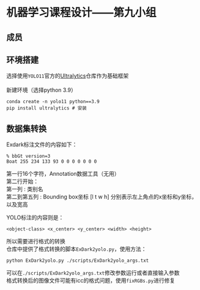 # 机器学习课程设计——第九小组
## 成员

## 环境搭建
选择使用`YOLO11`官方的[Ultralytics](https://github.com/ultralytics/ultralytics/tree/main)仓库作为基础框架<br><br>
新建环境（选择python 3.9）
```
conda create -n yolo11 python==3.9
pip install ultralytics # 安装
```
## 数据集转换
Exdark标注文件的内容如下：<br>
```
% bbGt version=3
Boat 255 234 133 93 0 0 0 0 0 0 0
```
第一行16个字符，Annotation数据工具（无用）<br>
第二行开始：<br>
第一列 : 类别名<br>
第二到第五列 : Bounding box坐标 [l t w h] 分别表示左上角点的x坐标和y坐标，以及宽高<br>

YOLO标注的内容则是：<br>
```
<object-class> <x_center> <y_center> <width> <height>
```

所以需要进行格式的转换<br>
仓库中提供了格式转换的脚本`ExDark2yolo.py`，使用方法：<br>
```
python ExDark2yolo.py ./scripts/ExDark2yolo_args.txt
```
可以在`./scripts/ExDark2yolo_args.txt`修改参数运行或者直接输入参数<br>
格式转换后的图像文件可能有icc的格式问题，使用`fixRGBs.py`进行修复


